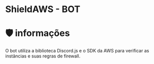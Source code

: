# ShieldAWS - BOT

# 🛡️ informações
O bot utiliza a biblioteca Discord.js e o SDK da AWS para verificar as instâncias e suas regras de firewall.
